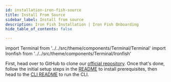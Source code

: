 ```yaml
---
id: installation-iron-fish-source
title: Install From Source
sidebar_label: Install from source
description: Iron Fish Installation | Iron Fish Onboarding
hide_table_of_contents: false

---
```


import Terminal from '../../src/theme/components/Terminal/Terminal'
import Ironfish from '../../src/theme/components/Terminal/Ironfish'

First, head over to GitHub to clone our [official repository](https://github.com/iron-fish/ironfish). Once that's done, follow the initial setup steps in the [README](https://github.com/iron-fish/ironfish#initial-setup) to install prerequisites, then head to the [CLI README](https://github.com/iron-fish/ironfish/tree/master/ironfish-cli#use-scenarios) to run the CLI.

